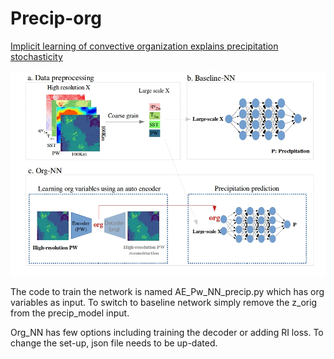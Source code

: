 # Precip-org
[Implicit learning of convective organization explains precipitation stochasticity](https://www.authorea.com/doi/full/10.1002/essoar.10512517.1)


![alt text](https://github.com/Sshamekh/Precip-org/blob/main/schematicnn.jpg)


The code to train the network is named AE_Pw_NN_precip.py which has org variables as input. To switch to baseline network simply remove the z_orig from the precip_model input. 

Org_NN has few options including training the decoder or adding RI loss. To change the set-up, json file needs to be up-dated. 
